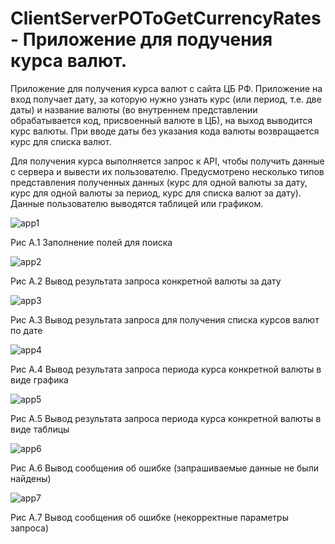 # ClientServerPOToGetCurrencyRates - Приложение для подучения курса валют.
Приложение для получения курса валют с сайта ЦБ РФ. Приложение на вход получает дату, за которую нужно узнать курс (или период, т.е. две даты) и название валюты (во внутреннем представлении обрабатывается код, присвоенный валюте в ЦБ), на выход выводится курс валюты. При вводе даты без указания кода валюты возвращается курс для списка валют.

Для получения курса выполняется запрос к API, чтобы получить данные с сервера и вывести их пользователю. Предусмотрено несколько типов представления полученных данных (курс для одной валюты за дату, курс для одной валюты за период, курс для списка валют за дату). Данные пользователю выводятся таблицей или графиком.

![app1](https://github.com/GrossuEvgenia/ClientServerPOToGetCurrencyRates/assets/70910919/6f9c1d91-df8c-4ea0-bcc2-994ae6d1fffb)

Рис А.1 Заполнение полей для поиска

![app2](https://github.com/GrossuEvgenia/ClientServerPOToGetCurrencyRates/assets/70910919/b9cca08e-1a3c-41fb-9802-8391543aba62)
 
Рис А.2 Вывод результата запроса конкретной валюты за дату

![app3](https://github.com/GrossuEvgenia/ClientServerPOToGetCurrencyRates/assets/70910919/12189bb5-d355-4c4e-9107-efcfb8ef2db6)

Рис А.3 Вывод результата запроса для получения списка курсов валют по дате

![app4](https://github.com/GrossuEvgenia/ClientServerPOToGetCurrencyRates/assets/70910919/ff33bc53-515d-49e9-a5c1-6ec395a8f3b4)

Рис А.4 Вывод результата запроса периода курса конкретной валюты в виде графика

![app5](https://github.com/GrossuEvgenia/ClientServerPOToGetCurrencyRates/assets/70910919/e257c16b-4cbf-41b6-abbb-90ff64952021)

Рис А.5 Вывод результата запроса периода курса конкретной валюты в виде таблицы

![app6](https://github.com/GrossuEvgenia/ClientServerPOToGetCurrencyRates/assets/70910919/aaf0512b-b6eb-4e36-8041-9de67eafacf3)

Рис А.6 Вывод сообщения об ошибке (запрашиваемые данные не были найдены)

![app7](https://github.com/GrossuEvgenia/ClientServerPOToGetCurrencyRates/assets/70910919/d7d45c53-958a-4941-b0ed-2e0b348bf868)

Рис А.7 Вывод сообщения об ошибке (некорректные параметры запроса)

